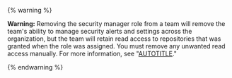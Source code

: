 {% warning %}

**Warning:** Removing the security manager role from a team will remove the team's ability to manage security alerts and settings across the organization, but the team will retain read access to repositories that was granted when the role was assigned. You must remove any unwanted read access manually. For more information, see "[AUTOTITLE](/organizations/managing-user-access-to-your-organizations-repositories/managing-repository-roles/managing-team-access-to-an-organization-repository#removing-a-teams-access-to-a-repository)."

{% endwarning %}
